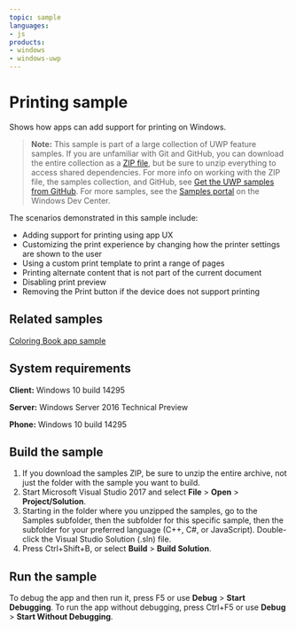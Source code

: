 ```yaml
---
topic: sample
languages:
- js
products:
- windows
- windows-uwp
---
```


# Printing sample

Shows how apps can add support for printing on Windows. 

> **Note:** This sample is part of a large collection of UWP feature samples. 
> If you are unfamiliar with Git and GitHub, you can download the entire collection as a 
> [ZIP file](https://github.com/Microsoft/Windows-universal-samples/archive/master.zip), but be 
> sure to unzip everything to access shared dependencies. For more info on working with the ZIP file, 
> the samples collection, and GitHub, see [Get the UWP samples from GitHub](https://aka.ms/ovu2uq). 
> For more samples, see the [Samples portal](https://aka.ms/winsamples) on the Windows Dev Center. 

The scenarios demonstrated in this sample include:

- Adding support for printing using app UX
- Customizing the print experience by changing how the printer settings are shown to the user
- Using a custom print template to print a range of pages
- Printing alternate content that is not part of the current document
- Disabling print preview
- Removing the Print button if the device does not support printing

## Related samples

[Coloring Book app sample](https://github.com/Microsoft/Windows-appsample-coloringbook)  

System requirements
-------------------

**Client:** Windows 10 build 14295

**Server:** Windows Server 2016 Technical Preview

**Phone:** Windows 10 build 14295

Build the sample
----------------

1. If you download the samples ZIP, be sure to unzip the entire archive, not just the folder with the sample you want to build. 
2. Start Microsoft Visual Studio 2017 and select **File** \> **Open** \> **Project/Solution**.
3. Starting in the folder where you unzipped the samples, go to the Samples subfolder, then the subfolder for this specific sample, then the subfolder for your preferred language (C++, C#, or JavaScript). Double-click the Visual Studio Solution (.sln) file.
4. Press Ctrl+Shift+B, or select **Build** \> **Build Solution**.

Run the sample
--------------

To debug the app and then run it, press F5 or use **Debug** \> **Start Debugging**. To run the app without debugging, press Ctrl+F5 or use **Debug** \> **Start Without Debugging**.
